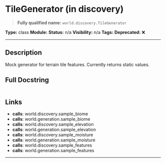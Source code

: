 # TileGenerator (in discovery)
> **Fully qualified name:** `world.discovery.TileGenerator`

**Type:** class
**Module:** 
**Status:** n/a
**Visibility:** n/a
**Tags:** 
**Deprecated:** ❌

---

## Description
Mock generator for terrain tile features. Currently returns static values.

## Full Docstring
```

```

## Links
- **calls**: world.discovery.sample_biome
- **calls**: world.generation.sample_biome
- **calls**: world.discovery.sample_elevation
- **calls**: world.generation.sample_elevation
- **calls**: world.discovery.sample_moisture
- **calls**: world.generation.sample_moisture
- **calls**: world.discovery.sample_features
- **calls**: world.generation.sample_features


---
